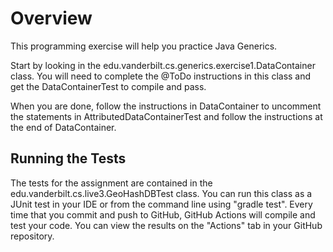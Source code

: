 # Overview

This programming exercise will help you practice Java Generics. 

Start by looking in the edu.vanderbilt.cs.generics.exercise1.DataContainer
class. You will need to complete the @ToDo instructions in this class and
get the DataContainerTest to compile and pass. 

When you are done, follow the instructions in DataContainer to uncomment
the statements in AttributedDataContainerTest and follow the instructions
at the end of DataContainer.

## Running the Tests

The tests for the assignment are contained in the edu.vanderbilt.cs.live3.GeoHashDBTest
class. You can run this class as a JUnit test in your IDE or from the 
command line using "gradle test". Every time that you commit and push
to GitHub, GitHub Actions will compile and test your code. You can 
view the results on the "Actions" tab in your GitHub repository.

